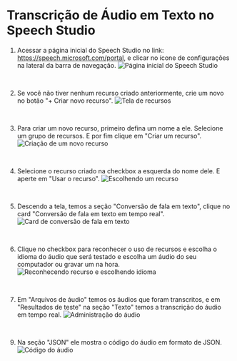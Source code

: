 # Transcrição de Áudio em Texto no Speech Studio

1. Acessar a página inicial do Speech Studio no link: https://speech.microsoft.com/portal, e clicar no ícone de configurações na lateral da barra de navegação.
![Página inicial do Speech Studio](images/img-1.jpg)

<br>

2. Se você não tiver nenhum recurso criado anteriormente, crie um novo no botão "+ Criar novo recurso".
![Tela de recursos](images/img-2.jpg)

<br>

3. Para criar um novo recurso, primeiro defina um nome a ele. Selecione um grupo de recursos. E por fim clique em "Criar um recurso".
![Criação de um novo recurso](images/img-3.jpg)

<br>

4. Selecione o recurso criado na checkbox a esquerda do nome dele. E aperte em "Usar o recurso". 
![Escolhendo um recurso](images/img-4.jpg)

<br>

5. Descendo a tela, temos a seção "Conversão de fala em texto", clique no card "Conversão de fala em texto em tempo real".  
![Card de conversão de fala em texto](images/img-5.jpg)

<br>

6. Clique no checkbox para reconhecer o uso de recursos e escolha o idioma do áudio que será testado e escolha um áudio do seu computador ou gravar um na hora.
![Reconhecendo recurso e escolhendo idioma](images/img-6.jpg)

<br>

7. Em "Arquivos de áudio" temos os áudios que foram transcritos, e em "Resultados de teste" na seção "Texto" temos a transcrição do áudio em tempo real.
![Administração do áudio](images/img-7.jpg)

<br>

9. Na seção "JSON" ele mostra o código do áudio em formato de JSON.
![Código do áudio](images/img-8.jpg)